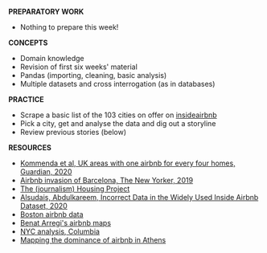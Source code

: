**PREPARATORY WORK**

- Nothing to prepare this week!

**CONCEPTS**

- Domain knowledge
- Revision of first six weeks' material
- Pandas (importing, cleaning, basic analysis)
- Multiple datasets and cross interrogation (as in databases)

**PRACTICE**

- Scrape a basic list of the 103 cities on offer on [insideairbnb](http://insideairbnb.com/get-the-data.html)
- Pick a city, get and analyse the data and dig out a storyline
- Review previous stories (below)

**RESOURCES**

- [Kommenda et al, UK areas with one airbnb for every four homes, Guardian, 2020](https://www.theguardian.com/technology/2020/feb/20/revealed-the-areas-in-the-uk-with-one-airbnb-for-every-four-homes)
- [Airbnb invasion of Barcelona, The New Yorker, 2019](https://www.newyorker.com/magazine/2019/04/29/the-airbnb-invasion-of-barcelona)
- [The (journalism) Housing Project](https://niemanreports.org/articles/journalists-across-europe-collaborate-to-cover-airbnb-and-other-housing-issues/)
- [Alsudais, Abdulkareem, Incorrect Data in the Widely Used Inside Airbnb Dataset, 2020](https://arxiv.org/abs/2007.03019)
- [Boston airbnb data](https://www.kaggle.com/airbnb/boston)
- [Benat Arregi's airbnb maps](https://barregi.com/airbnbmaps)
- [NYC analysis, Columbia](http://www.columbia.edu/~sg3637/airbnb_final_analysis.html)
- [Mapping the dominance of airbnb in Athens](https://medium.com/athenslivegr/mapping-the-dominance-of-airbnb-in-athens-4cb9e0657e80)
